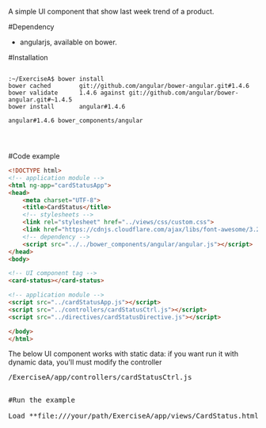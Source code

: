 A simple UI component that show last week trend of a product.

#Dependency

* angularjs, available on bower.

#Installation

<pre>
<code>
:~/ExerciseA$ bower install
bower cached        git://github.com/angular/bower-angular.git#1.4.6
bower validate      1.4.6 against git://github.com/angular/bower-angular.git#~1.4.5
bower install       angular#1.4.6

angular#1.4.6 bower_components/angular
</pre>
</code>

#Code example

```html
<!DOCTYPE html>
<!-- application module -->
<html ng-app="cardStatusApp">
<head>
	<meta charset="UTF-8">
	<title>CardStatus</title>
	<!-- stylesheets -->
	<link rel="stylesheet" href="../views/css/custom.css">
	<link href="https://cdnjs.cloudflare.com/ajax/libs/font-awesome/3.2.1/css/font-awesome.min.css" media="all" rel="stylesheet" type="text/css">
	<!-- dependency -->
	<script src="../../bower_components/angular/angular.js"></script>
</head>
<body>

<!-- UI component tag -->
<card-status></card-status>

<!-- application module -->
<script src="../cardStatusApp.js"></script>
<script src="../controllers/cardStatusCtrl.js"></script>
<script src="../directives/cardStatusDirective.js"></script>

</body>
</html>
```

The below UI component works with static data: if you want run it with dynamic data, you'll must modify the controller

<pre>
/ExerciseA/app/controllers/cardStatusCtrl.js
<pre>

#Run the example

Load **file:///your/path/ExerciseA/app/views/CardStatus.html** on browser.